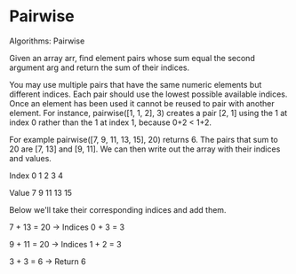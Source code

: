# Pairwise

Algorithms: Pairwise

Given an array arr, find element pairs whose sum equal the second argument arg and return the sum of their indices.

You may use multiple pairs that have the same numeric elements but different indices. Each pair should use the lowest possible available indices. Once an element has been used it cannot be reused to pair with another element. For instance, pairwise([1, 1, 2], 3) creates a pair [2, 1] using the 1 at index 0 rather than the 1 at index 1, because 0+2 < 1+2.

For example pairwise([7, 9, 11, 13, 15], 20) returns 6. The pairs that sum to 20 are [7, 13] and [9, 11]. We can then write out the array with their indices and values.

Index 0 1 2 3 4

Value 7 9 11 13 15

Below we'll take their corresponding indices and add them.

7 + 13 = 20 → Indices 0 + 3 = 3

9 + 11 = 20 → Indices 1 + 2 = 3

3 + 3 = 6 → Return 6
